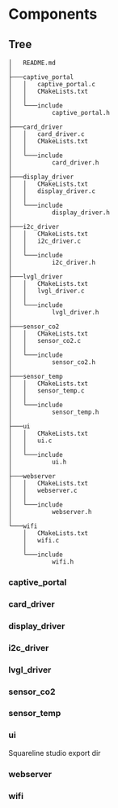 # Components

## Tree

```text
│   README.md
│
├───captive_portal
│   │   captive_portal.c
│   │   CMakeLists.txt
│   │
│   └───include
│           captive_portal.h
│
├───card_driver
│   │   card_driver.c
│   │   CMakeLists.txt
│   │
│   └───include
│           card_driver.h
│
├───display_driver
│   │   CMakeLists.txt
│   │   display_driver.c
│   │
│   └───include
│           display_driver.h
│
├───i2c_driver
│   │   CMakeLists.txt
│   │   i2c_driver.c
│   │
│   └───include
│           i2c_driver.h
│
├───lvgl_driver
│   │   CMakeLists.txt
│   │   lvgl_driver.c
│   │
│   └───include
│           lvgl_driver.h
│
├───sensor_co2
│   │   CMakeLists.txt
│   │   sensor_co2.c
│   │
│   └───include
│           sensor_co2.h
│
├───sensor_temp
│   │   CMakeLists.txt
│   │   sensor_temp.c
│   │
│   └───include
│           sensor_temp.h
│
├───ui
│   │   CMakeLists.txt
│   │   ui.c
│   │
│   └───include
│           ui.h
│
├───webserver
│   │   CMakeLists.txt
│   │   webserver.c
│   │
│   └───include
│           webserver.h
│
└───wifi
    │   CMakeLists.txt
    │   wifi.c
    │
    └───include
            wifi.h
```


### captive_portal


### card_driver


### display_driver


### i2c_driver


### lvgl_driver


### sensor_co2


### sensor_temp


### ui

Squareline studio export dir

### webserver


### wifi

